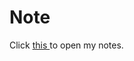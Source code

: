 # Note
Click 
<a href="https://vick-wan.github.io/Note/site/" target="_blank" rel="noopener noreferrer">
    this
</a>
to open my notes.
